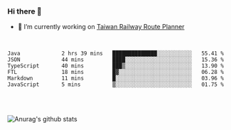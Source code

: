 ### Hi there 👋

- 🔭 I’m currently working on [Taiwan Railway Route Planner](https://github.com/Taiwan-Railway-Route-Planner)

<br/>

<!--START_SECTION:waka-->

```text
Java             2 hrs 39 mins   ██████████████░░░░░░░░░░░   55.41 %
JSON             44 mins         ████░░░░░░░░░░░░░░░░░░░░░   15.36 %
TypeScript       40 mins         ███▒░░░░░░░░░░░░░░░░░░░░░   13.90 %
FTL              18 mins         █▓░░░░░░░░░░░░░░░░░░░░░░░   06.28 %
Markdown         11 mins         █░░░░░░░░░░░░░░░░░░░░░░░░   03.96 %
JavaScript       5 mins          ▒░░░░░░░░░░░░░░░░░░░░░░░░   01.75 %
```

<!--END_SECTION:waka-->

<br/>
<br/>

![Anurag's github stats](https://github-readme-stats.vercel.app/api?username=DepickereSven&show_icons=true&theme=tokyonight)



<!--
**DepickereSven/DepickereSven** is a ✨ _special_ ✨ repository because its `README.md` (this file) appears on your GitHub profile.

Here are some ideas to get you started:

- 🔭 I’m currently working on ...
- 🌱 I’m currently learning ...
- 👯 I’m looking to collaborate on ...
- 🤔 I’m looking for help with ...
- 💬 Ask me about ...
- 📫 How to reach me: ...
- 😄 Pronouns: ...
- ⚡ Fun fact: ...
-->
